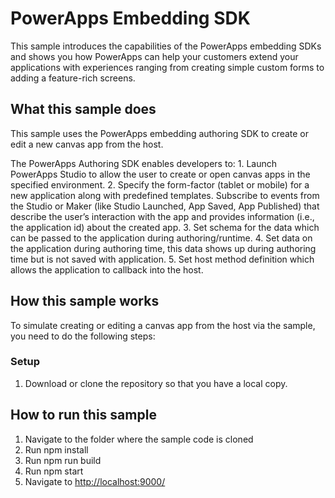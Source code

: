 # PowerApps Embedding SDK 

This sample introduces the capabilities of the PowerApps embedding SDKs and shows you how PowerApps can help your customers extend your applications with experiences ranging from creating simple custom forms to adding a feature-rich screens. 

## What this sample does

This sample uses the PowerApps embedding authoring SDK to create or edit a new canvas app from the host.

The PowerApps Authoring SDK enables developers to:
	1. Launch PowerApps Studio to allow the user to create or open canvas apps in the specified environment.
	2. Specify the form-factor (tablet or mobile) for a new application along with predefined templates.
	   Subscribe to events from the Studio or Maker (like Studio Launched, App Saved, App Published) that describe the user’s interaction with the app and provides information (i.e., the application id) about the created app.
	3. Set schema for the data which can be passed to the application during authoring/runtime.
	4. Set data on the application during authoring time, this data shows up during authoring time but is not saved with application.
	5. Set host method definition which allows the application to callback into the host.

## How this sample works

To simulate creating or editing a canvas app from the host via the sample, you need to do the following steps:

### Setup

1. Download or clone the repository so that you have a local copy.

## How to run this sample

1. Navigate to the folder where the sample code is cloned
2. Run npm install
3. Run npm run build
4. Run npm start
5. Navigate to [http://localhost:9000/](https://localhost:9000)
  
  
